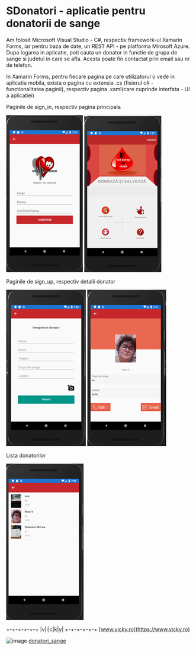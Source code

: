 # SDonatori - aplicatie pentru donatorii de sange



Am folosit Microsoft Visual Studio - C#, respectiv framework-ul Xamarin Forms, iar pentru baza de date, un REST API - pe platforma Mirosoft Azure.
Dupa logarea in aplicatie, poti cauta un donator in functie de grupa de sange si judetul in care se afla. Acesta poate fin contactat prin email sau nr de telefon.

In Xamarin Forms, pentru fiecare pagina pe care utilizatorul o vede in aplicatia mobila, exista o pagina cu extensia .cs (fisierul c# - functionalitatea paginii), respectiv pagina .xaml(care cuprinde interfata - UI a aplicatiei)
<dl>
 <dt>Paginile de sign_in, respectiv pagina principala</dt>
</dl>

![imag1](https://github.com/vickyrusu/SDonatori/blob/master/screenshots/01_sign_up_page.png)
![imag2](https://github.com/vickyrusu/SDonatori/blob/master/screenshots/02_main_page.png) <br>
 
 Paginile de sign_up, respectiv detalii donator
 
![imag3](https://github.com/vickyrusu/SDonatori/blob/master/screenshots/03_donator_sign_up.png)
![imag4](https://github.com/vickyrusu/SDonatori/blob/master/screenshots/04_donator_detalii.png) <br>

Lista donatorilor
 
![imag5](https://github.com/vickyrusu/SDonatori/blob/master/screenshots/05_lista_donatori.png)

 +-+-+-+-+-+
 |v|i|c|k|y| 
 +-+-+-+-+-+
[www.vicky.ro](https://www.vicky.ro)

![image](SDonatori/screenshots/youtube_app.png)
[donatori_sange](https://www.youtube.com/embed/twcy2MZX0m8 "Donatori sange")
        
      
